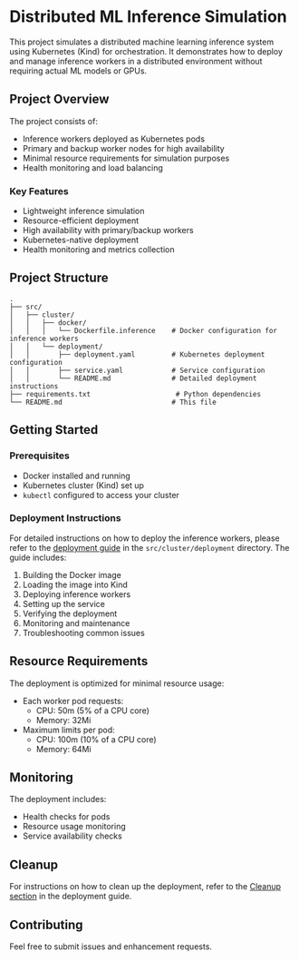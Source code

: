 # Distributed ML Inference Simulation

This project simulates a distributed machine learning inference system using Kubernetes (Kind) for orchestration. It demonstrates how to deploy and manage inference workers in a distributed environment without requiring actual ML models or GPUs.

## Project Overview

The project consists of:
- Inference workers deployed as Kubernetes pods
- Primary and backup worker nodes for high availability
- Minimal resource requirements for simulation purposes
- Health monitoring and load balancing

### Key Features
- Lightweight inference simulation
- Resource-efficient deployment
- High availability with primary/backup workers
- Kubernetes-native deployment
- Health monitoring and metrics collection

## Project Structure

```
.
├── src/
│   ├── cluster/
│   │   ├── docker/
│   │   │   └── Dockerfile.inference    # Docker configuration for inference workers
│   │   └── deployment/
│   │       ├── deployment.yaml         # Kubernetes deployment configuration
│   │       ├── service.yaml            # Service configuration
│   │       └── README.md               # Detailed deployment instructions
├── requirements.txt                     # Python dependencies
└── README.md                           # This file
```

## Getting Started

### Prerequisites
- Docker installed and running
- Kubernetes cluster (Kind) set up
- `kubectl` configured to access your cluster

### Deployment Instructions

For detailed instructions on how to deploy the inference workers, please refer to the [deployment guide](src/cluster/deployment/README.md) in the `src/cluster/deployment` directory. The guide includes:

1. Building the Docker image
2. Loading the image into Kind
3. Deploying inference workers
4. Setting up the service
5. Verifying the deployment
6. Monitoring and maintenance
7. Troubleshooting common issues

## Resource Requirements

The deployment is optimized for minimal resource usage:
- Each worker pod requests:
  - CPU: 50m (5% of a CPU core)
  - Memory: 32Mi
- Maximum limits per pod:
  - CPU: 100m (10% of a CPU core)
  - Memory: 64Mi

## Monitoring

The deployment includes:
- Health checks for pods
- Resource usage monitoring
- Service availability checks

## Cleanup

For instructions on how to clean up the deployment, refer to the [Cleanup section](src/cluster/deployment/README.md#cleanup) in the deployment guide.

## Contributing

Feel free to submit issues and enhancement requests.

